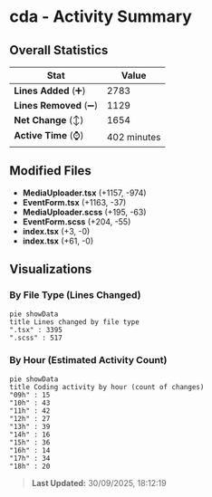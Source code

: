 # cda - Activity Summary 

## Overall Statistics

| Stat                   | Value                                                             |
| ---------------------- | ----------------------------------------------------------------- |
| **Lines Added** (➕)   | 2783                                          |
| **Lines Removed** (➖) | 1129                                        |
| **Net Change** (↕)    | 1654                |
| **Active Time** (⌚)   | 402 minutes |


## Modified Files
- **MediaUploader.tsx** (+1157, -974)
- **EventForm.tsx** (+1163, -37)
- **MediaUploader.scss** (+195, -63)
- **EventForm.scss** (+204, -55)
- **index.tsx** (+3, -0)
- **index.tsx** (+61, -0)

## Visualizations

### By File Type (Lines Changed)

```mermaid
pie showData
title Lines changed by file type
".tsx" : 3395
".scss" : 517
```

### By Hour (Estimated Activity Count)

```mermaid
pie showData
title Coding activity by hour (count of changes)
"09h" : 15
"10h" : 43
"11h" : 42
"12h" : 27
"13h" : 39
"14h" : 16
"15h" : 36
"16h" : 14
"17h" : 34
"18h" : 20
```


> **Last Updated:** 30/09/2025, 18:12:19